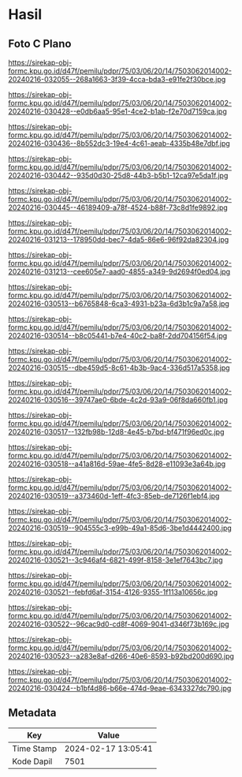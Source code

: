 # Hasil

## Foto C Plano

https://sirekap-obj-formc.kpu.go.id/d47f/pemilu/pdpr/75/03/06/20/14/7503062014002-20240216-032055--268a1663-3f39-4cca-bda3-e91fe2f30bce.jpg

https://sirekap-obj-formc.kpu.go.id/d47f/pemilu/pdpr/75/03/06/20/14/7503062014002-20240216-030428--e0db6aa5-95e1-4ce2-b1ab-f2e70d7159ca.jpg

https://sirekap-obj-formc.kpu.go.id/d47f/pemilu/pdpr/75/03/06/20/14/7503062014002-20240216-030436--8b552dc3-19e4-4c61-aeab-4335b48e7dbf.jpg

https://sirekap-obj-formc.kpu.go.id/d47f/pemilu/pdpr/75/03/06/20/14/7503062014002-20240216-030442--935d0d30-25d8-44b3-b5b1-12ca97e5da1f.jpg

https://sirekap-obj-formc.kpu.go.id/d47f/pemilu/pdpr/75/03/06/20/14/7503062014002-20240216-030445--46189409-a78f-4524-b88f-73c8d1fe9892.jpg

https://sirekap-obj-formc.kpu.go.id/d47f/pemilu/pdpr/75/03/06/20/14/7503062014002-20240216-031213--178950dd-bec7-4da5-86e6-96f92da82304.jpg

https://sirekap-obj-formc.kpu.go.id/d47f/pemilu/pdpr/75/03/06/20/14/7503062014002-20240216-031213--cee605e7-aad0-4855-a349-9d2694f0ed04.jpg

https://sirekap-obj-formc.kpu.go.id/d47f/pemilu/pdpr/75/03/06/20/14/7503062014002-20240216-030513--b6765848-6ca3-4931-b23a-6d3b1c9a7a58.jpg

https://sirekap-obj-formc.kpu.go.id/d47f/pemilu/pdpr/75/03/06/20/14/7503062014002-20240216-030514--b8c05441-b7e4-40c2-ba8f-2dd704156f54.jpg

https://sirekap-obj-formc.kpu.go.id/d47f/pemilu/pdpr/75/03/06/20/14/7503062014002-20240216-030515--dbe459d5-8c61-4b3b-9ac4-336d517a5358.jpg

https://sirekap-obj-formc.kpu.go.id/d47f/pemilu/pdpr/75/03/06/20/14/7503062014002-20240216-030516--39747ae0-6bde-4c2d-93a9-06f8da660fb1.jpg

https://sirekap-obj-formc.kpu.go.id/d47f/pemilu/pdpr/75/03/06/20/14/7503062014002-20240216-030517--132fb98b-12d8-4e45-b7bd-bf471f96ed0c.jpg

https://sirekap-obj-formc.kpu.go.id/d47f/pemilu/pdpr/75/03/06/20/14/7503062014002-20240216-030518--a41a816d-59ae-4fe5-8d28-e11093e3a64b.jpg

https://sirekap-obj-formc.kpu.go.id/d47f/pemilu/pdpr/75/03/06/20/14/7503062014002-20240216-030519--a373460d-1eff-4fc3-85eb-de7126f1ebf4.jpg

https://sirekap-obj-formc.kpu.go.id/d47f/pemilu/pdpr/75/03/06/20/14/7503062014002-20240216-030519--904555c3-e99b-49a1-85d6-3be1d4442400.jpg

https://sirekap-obj-formc.kpu.go.id/d47f/pemilu/pdpr/75/03/06/20/14/7503062014002-20240216-030521--3c946af4-6821-499f-8158-3e1ef7643bc7.jpg

https://sirekap-obj-formc.kpu.go.id/d47f/pemilu/pdpr/75/03/06/20/14/7503062014002-20240216-030521--febfd6af-3154-4126-9355-1f113a10656c.jpg

https://sirekap-obj-formc.kpu.go.id/d47f/pemilu/pdpr/75/03/06/20/14/7503062014002-20240216-030522--96cac9d0-cd8f-4069-9041-d346f73b169c.jpg

https://sirekap-obj-formc.kpu.go.id/d47f/pemilu/pdpr/75/03/06/20/14/7503062014002-20240216-030523--a283e8af-d266-40e6-8593-b92bd200d690.jpg

https://sirekap-obj-formc.kpu.go.id/d47f/pemilu/pdpr/75/03/06/20/14/7503062014002-20240216-030424--b1bf4d86-b66e-474d-9eae-6343327dc790.jpg


## Metadata

| Key        | Value               |
| ---------- | ------------------- |
| Time Stamp | 2024-02-17 13:05:41 |
| Kode Dapil | 7501                |



